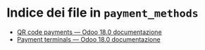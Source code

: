 # Indice dei file in `payment_methods`

- [QR code payments — Odoo 18.0 documentazione](./qr_code_payment.md)
- [Payment terminals — Odoo 18.0 documentazione](./terminals.md)
